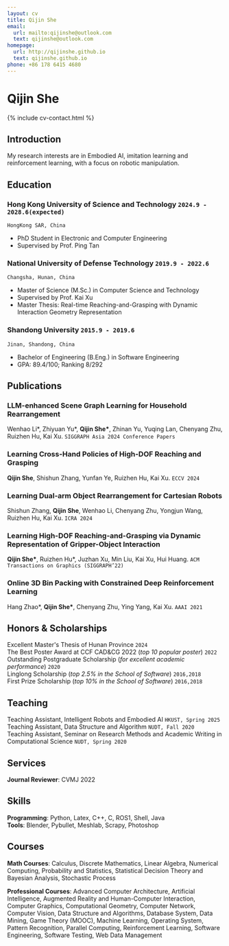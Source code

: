 ```yaml
---
layout: cv
title: Qijin She
email:
  url: mailto:qijinshe@outlook.com
  text: qijinshe@outlook.com
homepage:
  url: http://qijinshe.github.io
  text: qijinshe.github.io
phone: +86 178 6415 4680
---
```


# Qijin She

{% include cv-contact.html %}
## **Introduction**
My research interests are in Embodied AI, imitation learning and reinforcement learning, with a focus on robotic manipulation.

## **Education**

### **Hong Kong University of Science and Technology** `2024.9 - 2028.6(expected)`
```
HongKong SAR, China
```
- PhD Student in Electronic and Computer Engineering
- Supervised by Prof. Ping Tan

### **National University of Defense Technology** `2019.9 - 2022.6`

```
Changsha, Hunan, China
```

- Master of Science (M.Sc.) in Computer Science and Technology
- Supervised by Prof. Kai Xu
- Master Thesis: Real-time Reaching-and-Grasping with Dynamic Interaction Geometry Representation

### **Shandong University** `2015.9 - 2019.6`

```
Jinan, Shandong, China
```

- Bachelor of Engineering (B.Eng.) in Software Engineering
- GPA: 89.4/100; Ranking 8/292


## **Publications**
<!-- * indicates equal contribution -->
### **LLM-enhanced Scene Graph Learning for Household Rearrangement** <br>
<!-- [[Project](https://davit666.github.io/AEG-rearrangement)] -->
Wenhao Li\*, Zhiyuan Yu\*, **Qijin She\***, Zhinan Yu, Yuqing Lan, Chenyang Zhu, Ruizhen Hu, Kai Xu. `SIGGRAPH Asia 2024 Conference Papers` <br>

### **Learning Cross-Hand Policies of High-DOF Reaching and Grasping** <br>
<!-- [[Project](https://kevinkaixu.net/projects/ibsgrasp.html)] -->
**Qijin She**, Shishun Zhang, Yunfan Ye, Ruizhen Hu, Kai Xu. `ECCV 2024` <br>

### **Learning Dual-arm Object Rearrangement for Cartesian Robots** <br>
Shishun Zhang, **Qijin She**, Wenhao Li, Chenyang Zhu, Yongjun Wang, Ruizhen Hu, Kai Xu. `ICRA 2024` <br>

### **Learning High-DOF Reaching-and-Grasping via Dynamic Representation of Gripper-Object Interaction** <br>
<!-- [[Project](https://qijinshe.github.io/IBS-Retargeting.github.io)] -->
**Qijin She\***, Ruizhen Hu*, Juzhan Xu, Min Liu, Kai Xu, Hui Huang. `ACM Transactions on Graphics (SIGGRAPH’22)` <br>

### **Online 3D Bin Packing with Constrained Deep Reinforcement Learning** <br>
<!-- [[Paper](https://ojs.aaai.org/index.php/AAAI/article/view/16155/15962)][[Code](https://github.com/alexfrom0815/Online-3D-BPP-DRL)] -->
Hang Zhao*, **Qijin She\***, Chenyang Zhu, Ying Yang, Kai Xu. `AAAI 2021` <br>

## **Honors & Scholarships**
Excellent Master's Thesis of Hunan Province `2024` <br>
The Best Poster Award at CCF CAD&CG 2022 (_top 10 popular poster_) `2022` <br>
Outstanding Postgraduate Scholarship (_for excellent academic performance_) `2020` <br>
Linglong Scholarship (_top 2.5% in the School of Software_) `2016,2018`  <br>
First Prize Scholarship (_top 10% in the School of Software_) `2016,2018`  <br>

## **Teaching**
Teaching Assistant, Intelligent Robots and Embodied AI `HKUST, Spring 2025` <br>
Teaching Assistant, Data Structure and Algorithm `NUDT, Fall 2020` <br>
Teaching Assistant, Seminar on Research Methods and Academic Writing in Computational Science `NUDT, Spring 2020` <br>

## **Services**

**Journal Reviewer**: CVMJ 2022

## **Skills**
**Programming**: Python, Latex, C++, C, ROS1, Shell, Java <br>
**Tools**: Blender, Pybullet, Meshlab, Scrapy, Photoshop <br>

## **Courses**
**Math Courses**: Calculus, Discrete Mathematics, Linear Algebra, Numerical Computing, Probability and Statistics, Statistical Decision Theory and Bayesian Analysis, Stochastic Process <br>

**Professional Courses**: Advanced Computer Architecture, Artificial Intelligence, Augmented Reality and Human-Computer Interaction, Computer Graphics, Computational Geometry, Computer Network,  Computer Vision,  Data Structure and Algorithms, Database System, Data Mining, Game Theory (MOOC), Machine Learning, Operating System, Pattern Recognition, Parallel Computing, Reinforcement Learning, Software Engineering, Software Testing, Web Data Management <br>



<!-- ### Footer

Last updated: May 2013 -->
